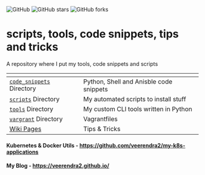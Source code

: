 ![GitHub](https://img.shields.io/github/license/veerendra2/my-utils.svg?style=for-the-badge)
![GitHub stars](https://img.shields.io/github/stars/veerendra2/useless-scripts.svg?style=for-the-badge)
![GitHub forks](https://img.shields.io/github/forks/veerendra2/my-utils.svg?style=for-the-badge)
# scripts, tools, code snippets, tips and tricks 
A repository where I put my tools, code snippets and scripts

| <!-- -->    | <!-- -->    |
|-------------|-------------|
| [`code_snippets`](https://github.com/veerendra2/my-utils/tree/master/code_snippets) Directory  | Python, Shell and Anisble code snippets |
| [`scripts`](https://github.com/veerendra2/my-utils/tree/master/scripts) Directory  | My automated scripts to install stuff |
| [`tools`](https://github.com/veerendra2/my-utils/tree/master/tools) Directory  | My custom CLI tools written in Python |
| [`vargrant`](https://github.com/veerendra2/my-utils/master/vagrant) Directory  | Vagrantfiles |
| [Wiki Pages](https://github.com/veerendra2/my-utils/wiki)  | Tips & Tricks |

#### Kubernetes & Docker Utils - https://github.com/veerendra2/my-k8s-applications
#### My Blog - https://veerendra2.github.io/
